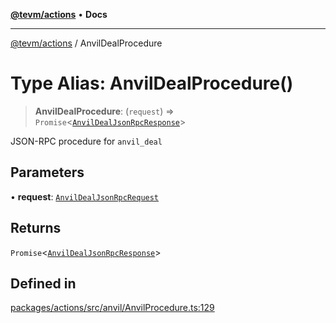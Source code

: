 [**@tevm/actions**](../README.md) • **Docs**

***

[@tevm/actions](../globals.md) / AnvilDealProcedure

# Type Alias: AnvilDealProcedure()

> **AnvilDealProcedure**: (`request`) => `Promise`\<[`AnvilDealJsonRpcResponse`](AnvilDealJsonRpcResponse.md)\>

JSON-RPC procedure for `anvil_deal`

## Parameters

• **request**: [`AnvilDealJsonRpcRequest`](AnvilDealJsonRpcRequest.md)

## Returns

`Promise`\<[`AnvilDealJsonRpcResponse`](AnvilDealJsonRpcResponse.md)\>

## Defined in

[packages/actions/src/anvil/AnvilProcedure.ts:129](https://github.com/evmts/tevm-monorepo/blob/main/packages/actions/src/anvil/AnvilProcedure.ts#L129)
